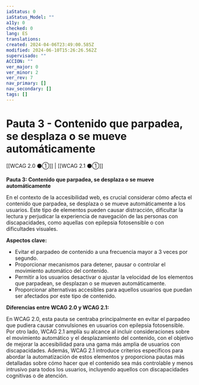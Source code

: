 ```yaml
---
iaStatus: 0
iaStatus_Model: ""
a11y: 0
checked: 0
lang: ES
translations: 
created: 2024-04-06T23:49:00.585Z
modified: 2024-06-10T15:26:26.562Z
supervisado: ""
ACCION: ""
ver_major: 0
ver_minor: 2
ver_rev: 7
nav_primary: []
nav_secondary: []
tags: []
---
```

# Pauta 3 - Contenido que parpadea, se desplaza o se mueve automáticamente

[[WCAG 2.0 ⚫①]] | [[WCAG 2.1 ⚫①]]

**Pauta 3: Contenido que parpadea, se desplaza o se mueve automáticamente**

En el contexto de la accesibilidad web, es crucial considerar cómo afecta el contenido que parpadea, se desplaza o se mueve automáticamente a los usuarios. Este tipo de elementos pueden causar distracción, dificultar la lectura y perjudicar la experiencia de navegación de las personas con discapacidades, como aquellas con epilepsia fotosensible o con dificultades visuales.

**Aspectos clave:**

- Evitar el parpadeo de contenido a una frecuencia mayor a 3 veces por segundo.
- Proporcionar mecanismos para detener, pausar o controlar el movimiento automático del contenido.
- Permitir a los usuarios desactivar o ajustar la velocidad de los elementos que parpadean, se desplazan o se mueven automáticamente.
- Proporcionar alternativas accesibles para aquellos usuarios que puedan ser afectados por este tipo de contenido.

**Diferencias entre WCAG 2.0 y WCAG 2.1:**

En WCAG 2.0, esta pauta se centraba principalmente en evitar el parpadeo que pudiera causar convulsiones en usuarios con epilepsia fotosensible. Por otro lado, WCAG 2.1 amplía su alcance al incluir consideraciones sobre el movimiento automático y el desplazamiento del contenido, con el objetivo de mejorar la accesibilidad para una gama más amplia de usuarios con discapacidades. Además, WCAG 2.1 introduce criterios específicos para abordar la automatización de estos elementos y proporciona pautas más detalladas sobre cómo hacer que el contenido sea más controlable y menos intrusivo para todos los usuarios, incluyendo aquellos con discapacidades cognitivas o de atención.
